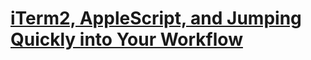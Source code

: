 # [iTerm2, AppleScript, and Jumping Quickly into Your Workflow](https://medium.com/@sunskyearthwind/iterm-applescript-and-jumping-quickly-into-your-workflow-1849beabb5f7)
